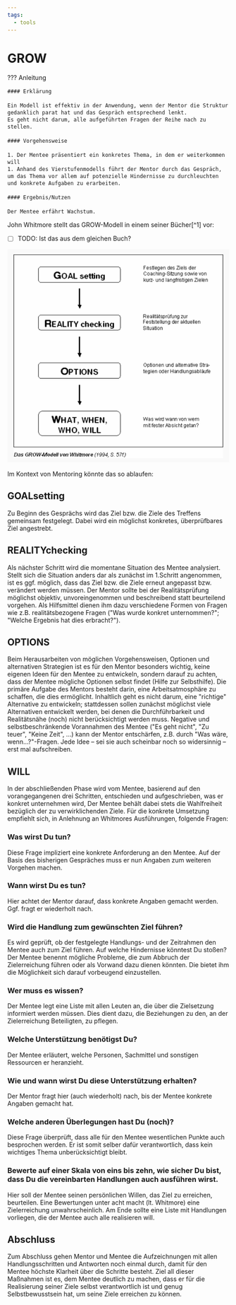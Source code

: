 ```yaml
---
tags:
  - tools
---
```


# GROW

??? Anleitung

    #### Erklärung

    Ein Modell ist effektiv in der Anwendung, wenn der Mentor die Struktur gedanklich parat hat und das Gespräch entsprechend lenkt. 
    Es geht nicht darum, alle aufgeführten Fragen der Reihe nach zu stellen. 

    #### Vorgehensweise

    1. Der Mentee präsentiert ein konkretes Thema, in dem er weiterkommen will
    1. Anhand des Vierstufenmodells führt der Mentor durch das Gespräch, um das Thema vor allem auf potenzielle Hindernisse zu durchleuchten und konkrete Aufgaben zu erarbeiten.

    #### Ergebnis/Nutzen

    Der Mentee erfährt Wachstum.

John Whitmore stellt das GROW-Modell in einem seiner Bücher[^1] vor:

- [ ] TODO: Ist das aus dem gleichen Buch?


![GROW-Modell](../assets/grow.png)

Im Kontext von Mentoring könnte das so ablaufen:

## GOALsetting

Zu Beginn des Gesprächs wird das Ziel bzw. die Ziele des Treffens gemeinsam festgelegt. Dabei wird ein möglichst konkretes, überprüfbares Ziel angestrebt.

## REALITYchecking

Als nächster Schritt wird die momentane Situation des Mentee analysiert. Stellt sich die Situation anders dar als zunächst im 1.Schritt angenommen, ist es ggf. möglich, dass das Ziel bzw. die Ziele erneut angepasst bzw. verändert werden müssen. Der Mentor sollte bei der Realitätsprüfung möglichst objektiv, unvoreingenommen und beschreibend statt beurteilend vorgehen. Als Hilfsmittel dienen ihm dazu verschiedene Formen von Fragen wie z.B. realitätsbezogene Fragen ("Was wurde konkret unternommen?"; "Welche Ergebnis hat dies erbracht?").

## OPTIONS

Beim Herausarbeiten von möglichen Vorgehensweisen, Optionen und alternativen Strategien ist es für den Mentor besonders wichtig, keine eigenen Ideen für den Mentee zu entwickeln, sondern darauf zu achten, dass der Mentee mögliche Optionen selbst findet (Hilfe zur Selbsthilfe). Die primäre Aufgabe des Mentors besteht darin, eine Arbeitsatmosphäre zu schaffen, die dies ermöglicht. Inhaltlich geht es nicht darum, eine "richtige" Alternative zu entwickeln; stattdessen sollen zunächst möglichst viele Alternativen entwickelt werden, bei denen die Durchführbarkeit und Realitätsnähe (noch) nicht berücksichtigt werden muss. Negative und selbstbeschränkende Vorannahmen des Mentee ("Es geht nicht", "Zu teuer", "Keine Zeit", ...) kann der Mentor entschärfen, z.B. durch "Was wäre, wenn...?"-Fragen. Jede Idee – sei sie auch scheinbar noch so widersinnig – erst mal aufschreiben. 

## WILL

In der abschließenden Phase wird vom Mentee, basierend auf den vorangegangenen drei Schritten, entschieden und aufgeschrieben, was er konkret unternehmen wird, Der Mentee behält dabei stets die Wahlfreiheit bezüglich der zu verwirklichenden Ziele. Für die konkrete Umsetzung empfiehlt sich, in Anlehnung an Whitmores Ausführungen, folgende Fragen:

### Was wirst Du tun?

Diese Frage impliziert eine konkrete Anforderung an den Mentee. Auf der Basis des bisherigen Gespräches muss er nun Angaben zum weiteren Vorgehen machen.

### Wann wirst Du es tun?

Hier achtet der Mentor darauf, dass konkrete Angaben gemacht werden. Ggf. fragt er wiederholt nach.

### Wird die Handlung zum gewünschten Ziel führen?

Es wird geprüft, ob der festgelegte Handlungs- und der Zeitrahmen den Mentee auch zum Ziel führen. 
Auf welche Hindernisse könntest Du stoßen?
Der Mentee benennt mögliche Probleme, die zum Abbruch der Zielerreichung führen oder als Vorwand dazu dienen könnten. Die bietet ihm die Möglichkeit sich darauf vorbeugend einzustellen.

### Wer muss es wissen?

Der Mentee legt eine Liste mit allen Leuten an, die über die Zielsetzung informiert werden müssen. Dies dient dazu, die Beziehungen zu den, an der Zielerreichung Beteiligten, zu pflegen. 

### Welche Unterstützung benötigst Du?

Der Mentee erläutert, welche Personen, Sachmittel und sonstigen Ressourcen er heranzieht.

### Wie und wann wirst Du diese Unterstützung erhalten?

Der Mentor fragt hier (auch wiederholt) nach, bis der Mentee konkrete Angaben gemacht hat.

### Welche anderen Überlegungen hast Du (noch)?

Diese Frage überprüft, dass alle für den Mentee wesentlichen Punkte auch besprochen werden. Er ist somit selber dafür verantwortlich, dass kein wichtiges Thema unberücksichtigt bleibt. 

### Bewerte auf einer Skala von eins bis zehn, wie sicher Du bist, dass Du die vereinbarten Handlungen auch ausführen wirst.

Hier soll der Mentee seinen persönlichen Willen, das Ziel zu erreichen, beurteilen. Eine Bewertungen unter acht macht (lt. Whitmore) eine Zielerreichung unwahrscheinlich. Am Ende sollte eine Liste mit Handlungen vorliegen, die der Mentee auch alle realisieren will.

## Abschluss
Zum Abschluss gehen Mentor und Mentee die Aufzeichnungen mit allen Handlungsschritten und Antworten noch einmal durch, damit für den Mentee höchste Klarheit über die Schritte besteht. 
Ziel all dieser Maßnahmen ist es, dem Mentee deutlich zu machen, dass er für die Realisierung seiner Ziele selbst verantwortlich ist und genug Selbstbewusstsein hat, um seine Ziele erreichen zu können.

